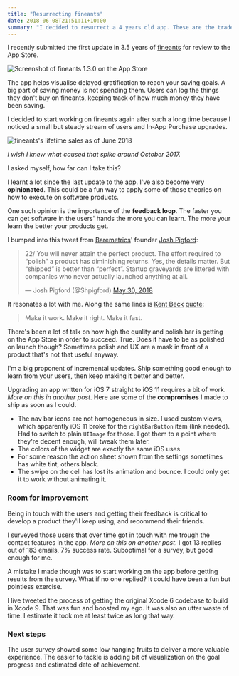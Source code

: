 ```yaml
---
title: "Resurrecting fineants"
date: 2018-06-08T21:51:11+10:00
summary: "I decided to resurrect a 4 years old app. These are the tradeoffs I made to ship an update as soon as I could, and why that's valuable."
---
```


I recently submitted the first update in 3.5 years of [fineants](https://itunes.apple.com/au/app/fineants-saving-goals-tracker/id888444078?mt=8) for review to the App Store.

![Screenshot of fineants 1.3.0 on the App Store](https://s3.amazonaws.com/assets.shipping.software/fineants-1.3.0.png)

The app helps visualise delayed gratification to reach your saving goals. A big part of saving money is not spending them. Users can log the things they don't buy on fineants, keeping track of how much money they have been saving.

I decided to start working on fineants again after such a long time because I noticed a small but steady stream of users and In-App Purchase upgrades.

![fineants's lifetime sales as of June 2018](https://s3.amazonaws.com/assets.shipping.software/fineants-lifetime-sales-2014-to-2018.png)

_I wish I knew what caused that spike around October 2017._

I asked myself, how far can I take this?

I learnt a lot since the last update to the app. I've also become very **opinionated**. This could be a fun way to apply some of those theories on how to execute on software products.

One such opinion is the importance of the **feedback loop**. The faster you can get software in the users' hands the more you can learn. The more your learn the better your products get.

I bumped into this tweet from [Baremetrics](https://baremetrics.com/)' founder [Josh Pigford](https://twitter.com/Shpigford/):

<blockquote class="twitter-tweet" data-conversation="none" data-lang="en"><p lang="en" dir="ltr">22/ You will never attain the perfect product. The effort required to “polish” a product has diminishing returns. Yes, the details matter. But “shipped” is better than “perfect”. Startup graveyards are littered with companies who never actually launched anything at all.</p>&mdash; Josh Pigford (@Shpigford) <a href="https://twitter.com/Shpigford/status/1001840358626660352?ref_src=twsrc%5Etfw">May 30, 2018</a></blockquote>

<script async src="https://platform.twitter.com/widgets.js" charset="utf-8"></script>

It resonates a lot with me. Along the same lines is [Kent Beck](https://twitter.com/KentBeck) [quote](http://wiki.c2.com/?MakeItWorkMakeItRightMakeItFast):

> Make it work. Make it right. Make it fast.

There's been a lot of talk on how high the quality and polish bar is getting on the App Store in order to succeed. True. Does it have to be as polished on launch though? Sometimes polish and UX are a mask in front of a product that's not that useful anyway.

I'm a big proponent of incremental updates. Ship something good enough to learn from your users, then keep making it better and better.

Upgrading an app written for iOS 7 straight to iOS 11 requires a bit of work. _More on this in another post_. Here are some of the **compromises** I made to ship as soon as I could.

- The nav bar icons are not homogeneous in size. I used custom views, which apparently iOS 11 broke for the `rightBarButton` item (link needed). Had to switch to plain `UIImage` for those. I got them to a point where they're decent enough, will tweak them later.
- The colors of the widget are exactly the same iOS uses.
- For some reason the action sheet shown from the settings sometimes has white tint, others black.
- The swipe on the cell has lost its animation and bounce. I could only get it to work without animating it.


### Room for improvement

Being in touch with the users and getting their feedback is critical to develop a product they'll keep using, and recommend their friends.

I surveyed those users that over time got in touch with me trough the contact features in the app. _More on this on another post_. I got 13 replies out of 183 emails, 7% success rate. Suboptimal for a survey, but good enough for me.

A mistake I made though was to start working on the app before getting results from the survey. What if no one replied? It could have been a fun but pointless exercise.

I live tweeted the process of getting the original Xcode 6 codebase to build in Xcode 9. That was fun and boosted my ego. It was also an utter waste of time. I estimate it took me at least twice as long that way.

### Next steps

The user survey showed some low hanging fruits to deliver a more valuable experience. The easier to tackle is adding bit of visualization on the goal progress and estimated date of achievement.

